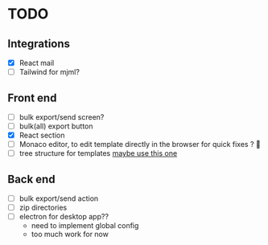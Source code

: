 # TODO

## Integrations

- [x] React mail
- [ ] Tailwind for mjml?

## Front end

- [ ] bulk export/send screen?
- [ ] bulk(all) export button
- [x] React section
- [ ] Monaco editor, to edit template directly in the browser for quick fixes ? 🤯
- [ ] tree structure for templates [maybe use this one](https://www.npmjs.com/package/react-folder-tree)

## Back end

- [ ] bulk export/send action
- [ ] zip directories
- [ ] electron for desktop app??
  - need to implement global config
  - too much work for now
